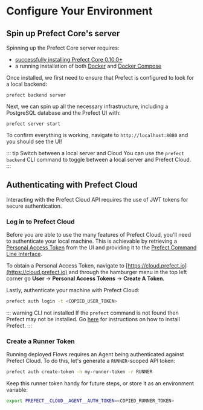 # Configure Your Environment  

## Spin up Prefect Core's server

Spinning up the Prefect Core server requires:

- [successfully installing Prefect Core 0.10.0+](/core/getting_started/installation.html)
- a running installation of both [Docker](https://docs.docker.com/install/) and [Docker Compose](https://docs.docker.com/compose/install/)

Once installed, we first need to ensure that Prefect is configured to look for a local backend:
```
prefect backend server
```

Next, we can spin up all the necessary infrastructure, including a PostgreSQL database and the Prefect UI with:
```
prefect server start
```

To confirm everything is working, navigate to `http://localhost:8080` and you should see the UI!

::: tip Switch between a local server and Cloud
You can use the `prefect backend` CLI command to toggle between a local server and Prefect Cloud.
:::


## Authenticating with Prefect Cloud <Badge text="Cloud"/>

Interacting with the Prefect Cloud API requires the use of JWT tokens for secure authentication.

### Log in to Prefect Cloud

Before you are able to use the many features of Prefect Cloud, you'll need to authenticate your local machine. This is achievable by retrieving a [Personal Access Token](/orchestration/concepts/tokens.html#user) from the UI and providing it to the [Prefect Command Line Interface](/orchestration/concepts/cli.html#cli).

To obtain a Personal Access Token, navigate to [https://cloud.prefect.io](https://cloud.prefect.io) and through the hamburger menu in the top left corner go **User** -> **Personal Access Tokens** -> **Create A Token**.

Lastly, authenticate your machine with Prefect Cloud:

```bash
prefect auth login -t <COPIED_USER_TOKEN>
```

::: warning CLI not installed
If the `prefect` command is not found then Prefect may not be installed. Go [here](/core/getting_started/installation.html) for instructions on how to install Prefect.
:::

### Create a Runner Token

Running deployed Flows requires an Agent being authenticated against Prefect Cloud. To do this, let's generate a `RUNNER`-scoped API token:

```bash
prefect auth create-token -n my-runner-token -r RUNNER
```

Keep this runner token handy for future steps, or store it as an environment variable:

```bash
export PREFECT__CLOUD__AGENT__AUTH_TOKEN=<COPIED_RUNNER_TOKEN>
```
